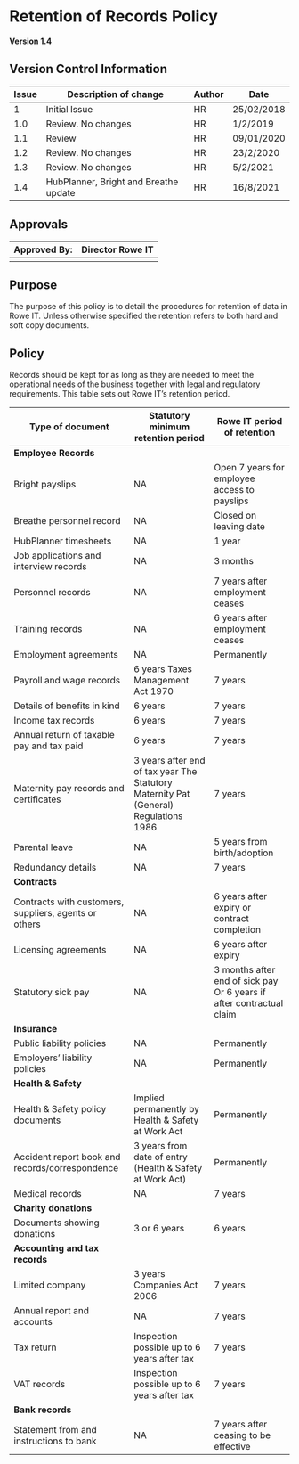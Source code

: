 # Retention of Records Policy

**Version 1.4**

## Version Control Information

| **Issue** | **Description of change**             | **Author** | **Date**   |
| --------- | ------------------------------------- | ---------- | ---------- |
| 1         | Initial Issue                         | HR         | 25/02/2018 |
| 1.0       | Review. No changes                    | HR         | 1/2/2019   |
| 1.1       | Review                                | HR         | 09/01/2020 |
| 1.2       | Review. No changes                    | HR         | 23/2/2020  |
| 1.3       | Review. No changes                    | HR         | 5/2/2021   |
| 1.4       | HubPlanner, Bright and Breathe update | HR         | 16/8/2021  |

## Approvals

| Approved By: | Director Rowe IT |
| ------------ | ---------------- |
|              |                  |

## Purpose

The purpose of this policy is to detail the procedures for retention of data in Rowe IT. Unless otherwise specified the retention refers to both hard and soft copy documents. 

## Policy

Records should be kept for as long as they are needed to meet the operational needs of the business together with legal and regulatory requirements. This table sets out Rowe IT’s retention period. 

| **Type of document**                                  | **Statutory minimum retention period**                       | **Rowe IT period of retention**                              |
| ----------------------------------------------------- | ------------------------------------------------------------ | ------------------------------------------------------------ |
| **Employee Records**                                  |                                                              |                                                              |
| Bright payslips                                       | NA                                                           | Open 7 years for employee access to payslips                 |
| Breathe personnel record                              | NA                                                           | Closed on leaving date                                       |
| HubPlanner timesheets                                 | NA                                                           | 1 year                                                       |
| Job applications and interview records                | NA                                                           | 3 months                                                     |
| Personnel records                                     | NA                                                           | 7 years after employment ceases                              |
| Training records                                      | NA                                                           | 6 years after employment ceases                              |
| Employment agreements                                 | NA                                                           | Permanently                                                  |
| Payroll and wage records                              | 6 years Taxes  Management Act 1970                           | 7 years                                                      |
| Details of benefits in kind                           | 6 years                                                      | 7 years                                                      |
| Income tax records                                    | 6 years                                                      | 7 years                                                      |
| Annual return of taxable pay and tax paid             | 6 years                                                      | 7 years                                                      |
| Maternity pay records and certificates                | 3 years after end of tax year The Statutory Maternity Pat (General)  Regulations 1986 | 7 years                                                      |
| Parental leave                                        | NA                                                           | 5 years from birth/adoption                                  |
| Redundancy details                                    | NA                                                           | 7 years                                                      |
| **Contracts**                                         |                                                              |                                                              |
| Contracts with customers, suppliers, agents or others | NA                                                           | 6 years after expiry or contract completion                  |
| Licensing agreements                                  | NA                                                           | 6 years after expiry                                         |
| Statutory sick pay                                    | NA                                                           | 3 months after end of sick pay  Or 6 years if after contractual claim |
| **Insurance**                                         |                                                              |                                                              |
| Public liability policies                             | NA                                                           | Permanently                                                  |
| Employers’ liability policies                         | NA                                                           | Permanently                                                  |
| **Health & Safety**                                   |                                                              |                                                              |
| Health & Safety policy documents                      | Implied permanently by  Health & Safety at Work Act          | Permanently                                                  |
| Accident report book and records/correspondence       | 3 years from date of entry (Health & Safety at Work Act)     | Permanently                                                  |
| Medical records                                       | NA                                                           | 7 years                                                      |
| **Charity donations**                                 |                                                              |                                                              |
| Documents showing donations                           | 3 or 6 years                                                 | 6 years                                                      |
| **Accounting and tax records**                        |                                                              |                                                              |
| Limited company                                       | 3 years Companies Act  2006                                  | 7 years                                                      |
| Annual report and accounts                            | NA                                                           | 7 years                                                      |
| Tax return                                            | Inspection possible up to 6 years after tax                  | 7 years                                                      |
| VAT records                                           | Inspection possible up to 6 years after tax                  | 7 years                                                      |
| **Bank records**                                      |                                                              |                                                              |
| Statement from and instructions to bank               | NA                                                           | 7 years after ceasing to be effective                        |

